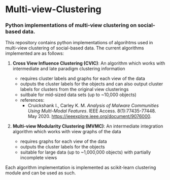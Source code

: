 # Multi-view-Clustering
### Python implementations of multi-view clustering on social-based data.


This repository contains python implementations of algorihtms used in multi-view clustering
of social-based data. The current algorithms implemented are as follows:

1. **Cross View Influence Clustering (CVIC)**: An algorithm which works with intermediate and late paradigm
clustering information
	- requires cluster labels and graphs for each view of the data
	- outputs the cluster labels for the objects and can also output cluster labels for clusters from
	the original view clusterings
	- suitbale for mid-sized data sets (up to ~10,000 objects)
	- references:
		- Cruickshank I., Carley K. M. *Analysis of Malware Communities Using Multi-Modal Features*. IEEE Access. 
		8(1):77435-77448. May 2020. https://ieeexplore.ieee.org/document/9076000.
		
2. **Multi-view Modularity Clustering (MVMC)**: An intermediate integration algorithm which works with view graphs of the 
data
	- requires graphs for each view of the data
	- outputs the cluster labels for the objects
	- suitable for large data (up to ~1,000,000 objects) with partially incomplete views


Each algorithm implementation is implemented as scikit-learn clustering module and can be used as such.